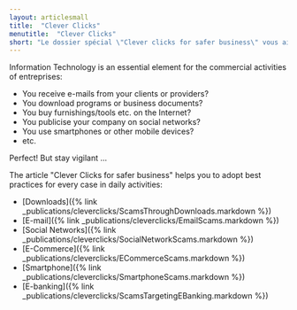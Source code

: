 ```yaml
---
layout: articlesmall
title:  "Clever Clicks"
menutitle:  "Clever Clicks"
short: "Le dossier spécial \"Clever clicks for safer business\" vous aide à adopter les bons réflexes dans tous les cas de figure rencontrés au quotidien"
---
```

Information Technology is an essential element for the commercial activities of entreprises:

- You receive e-mails from your clients or providers?
- You download programs or business documents?
- You buy furnishings/tools etc. on the Internet?
- You publicise your company on social networks?
- You use smartphones or other mobile devices?
- etc.

Perfect! But stay vigilant ...

The article "Clever Clicks for safer business" helps you to adopt best practices for every case in daily activities:
- [Downloads]({% link _publications/cleverclicks/ScamsThroughDownloads.markdown %})
- [E-mail]({% link _publications/cleverclicks/EmailScams.markdown %})
- [Social Networks]({% link _publications/cleverclicks/SocialNetworkScams.markdown %})
- [E-Commerce]({% link _publications/cleverclicks/ECommerceScams.markdown %})
- [Smartphone]({% link _publications/cleverclicks/SmartphoneScams.markdown %})
- [E-banking]({% link _publications/cleverclicks/ScamsTargetingEBanking.markdown %})
